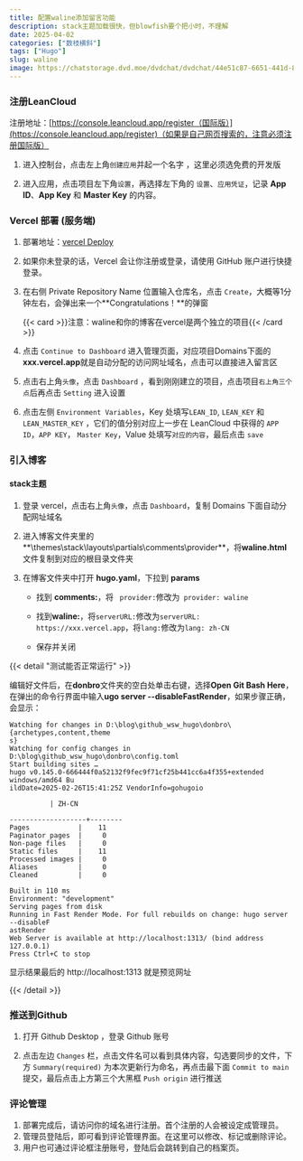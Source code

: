 ```yaml
---
title: 配置waline添加留言功能
description: stack主题加载很快，但blowfish要个把小时，不理解
date: 2025-04-02
categories: ["数枝横斜"]
tags: ["Hugo"]
slug: waline
image: https://chatstorage.dvd.moe/dvdchat/dvdchat/44e51c87-6651-441d-8dc3-e188f9f30d8e.jpg
---
```


### 注册LeanCloud

注册地址：[https://console.leancloud.app/register（国际版）](https://console.leancloud.app/register)（如果是自己网页搜索的，注意必须注册国际版）

1. 进入控制台，点击左上角`创建应用`并起一个名字 ，这里必须选免费的开发版

2. 进入应用，点击项目左下角`设置`，再选择左下角的 `设置`、`应用凭证`，记录 **App ID**、**App Key** 和 **Master Key** 的内容。

### Vercel 部署 (服务端)

1. 部署地址：[vercel Deploy](https://vercel.com/new/clone?repository-url=https%3A%2F%2Fgithub.com%2Fwalinejs%2Fwaline%2Ftree%2Fmain%2Fexample)

2. 如果你未登录的话，Vercel 会让你注册或登录，请使用 GitHub 账户进行快捷登录。

3. 在右侧 Private Repository Name 位置输入仓库名，点击 `Create`，大概等1分钟左右，会弹出来一个**Congratulations！**的弹窗

   {{< card >}}注意：waline和你的博客在vercel是两个独立的项目{{< /card >}}

4. 点击 `Continue to Dashboard` 进入管理页面，对应项目Domains下面的 **xxx.vercel.app**就是自动分配的访问网址域名，点击可以直接进入留言区

5. 点击右上角`头像`，点击 `Dashboard` ，看到刚刚建立的项目，点击项目`右上角三个点`后再点击 `Setting` 进入设置

6. 点击左侧 `Environment Variables`，Key 处填写`LEAN_ID`, `LEAN_KEY` 和 `LEAN_MASTER_KEY` ，它们的值分别对应上一步在 LeanCloud 中获得的 `APP ID`，`APP KEY`， `Master Key`，Value 处填写`对应的内容`，最后点击 `save`

### 引入博客

#### stack主题

1. 登录 vercel，点击右上角`头像`，点击 `Dashboard`，复制 Domains 下面自动分配网址域名

2. 进入博客文件夹里的**\themes\stack\layouts\partials\comments\provider**，将**waline.html**文件复制到对应的根目录文件夹

3. 在博客文件夹中打开 **hugo.yaml**，下拉到 **params**

   - 找到 **comments:**，将 ` provider:`修改为` provider: waline`

   - 找到**waline:**，将`serverURL:`修改为`serverURL: https://xxx.vercel.app`，将`lang:`修改为`lang: zh-CN`
   - 保存并关闭

{{< detail "测试能否正常运行" >}}

<p>编辑好文件后，在<b>donbro</b>文件夹的空白处单击右键，选择<b>Open Git Bash Here</b>，在弹出的命令行界面中输入<b>ugo server --disableFastRender</b>，如果步骤正确，会显示：</p>

<pre><code class="code-highlight"><span class="code-line line-number" line="1">Watching for changes in D:\blog\github_wsw_hugo\donbro\{archetypes,content,theme
s}
Watching for config changes in D:\blog\github_wsw_hugo\donbro\config.toml
Start building sites …
hugo v0.145.0-666444f0a52132f9fec9f71cf25b441cc6a4f355+extended windows/amd64 Bu
ildDate=2025-02-26T15:41:25Z VendorInfo=gohugoio

          | ZH-CN

-------------------+--------
Pages            |    11
Paginator pages  |     0
Non-page files   |     0
Static files     |    11
Processed images |     0
Aliases          |     0
Cleaned          |     0

Built in 110 ms
Environment: "development"
Serving pages from disk
Running in Fast Render Mode. For full rebuilds on change: hugo server --disableF
astRender
Web Server is available at http://localhost:1313/ (bind address 127.0.0.1)
Press Ctrl+C to stop
</span></code></pre>

<p>显示结果最后的 http://localhost:1313 就是预览网址</p>

{{< /detail >}}

### 推送到Github

1. 打开 Github Desktop ，登录 Github 账号

2. 点击左边 `Changes` 栏，点击文件名可以看到具体内容，勾选要同步的文件，下方 `Summary(required)` 为本次更新行为命名，再点击最下面 `Commit to main` 提交，最后点击上方第三个大黑框 `Push origin` 进行推送

### 评论管理

1. 部署完成后，请访问你的域名进行注册。首个注册的人会被设定成管理员。
2. 管理员登陆后，即可看到评论管理界面。在这里可以修改、标记或删除评论。 
3. 用户也可通过评论框注册账号，登陆后会跳转到自己的档案页。